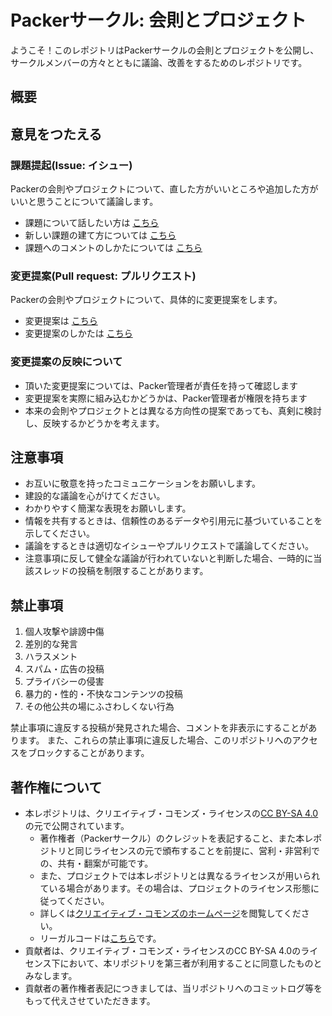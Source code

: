 # Packerサークル: 会則とプロジェクト

ようこそ！このレポジトリはPackerサークルの会則とプロジェクトを公開し、サークルメンバーの方々とともに議論、改善をするためのレポジトリです。


## 概要


## 意見をつたえる

### 課題提起(Issue: イシュー)

Packerの会則やプロジェクトについて、直した方がいいところや追加した方がいいと思うことについて議論します。

<!-- TODO: リンクの追加 -->
- 課題について話したい方は [こちら]()
- 新しい課題の建て方については [こちら]()
- 課題へのコメントのしかたについては [こちら]()

### 変更提案(Pull request: プルリクエスト)

Packerの会則やプロジェクトについて、具体的に変更提案をします。

<!-- TODO: リンクの追加 -->
- 変更提案は [こちら]()
- 変更提案のしかたは [こちら]()

### 変更提案の反映について

- 頂いた変更提案については、Packer管理者が責任を持って確認します
- 変更提案を実際に組み込むかどうかは、Packer管理者が権限を持ちます
- 本来の会則やプロジェクトとは異なる方向性の提案であっても、真剣に検討し、反映するかどうかを考えます。


## 注意事項

- お互いに敬意を持ったコミュニケーションをお願いします。
- 建設的な議論を心がけてください。
- わかりやすく簡潔な表現をお願いします。
- 情報を共有するときは、信頼性のあるデータや引用元に基づいていることを示してください。
- 議論をするときは適切なイシューやプルリクエストで議論してください。
- 注意事項に反して健全な議論が行われていないと判断した場合、一時的に当該スレッドの投稿を制限することがあります。


## 禁止事項

1. 個人攻撃や誹謗中傷
2. 差別的な発言
3. ハラスメント
4. スパム・広告の投稿
5. プライバシーの侵害
6. 暴力的・性的・不快なコンテンツの投稿
7. その他公共の場にふさわしくない行為

禁止事項に違反する投稿が発見された場合、コメントを非表示にすることがあります。
また、これらの禁止事項に違反した場合、このリポジトリへのアクセスをブロックすることがあります。

## 著作権について

- 本レポジトリは、クリエイティブ・コモンズ・ライセンスの[CC BY-SA 4.0](https://creativecommons.org/licenses/by-sa/4.0/deed.ja)の元で公開されています。
  - 著作権者（Packerサークル）のクレジットを表記すること、また本レポジトリと同じライセンスの元で頒布することを前提に、営利・非営利での、共有・翻案が可能です。
  - また、プロジェクトでは本レポジトリとは異なるライセンスが用いられている場合があります。その場合は、プロジェクトのライセンス形態に従ってください。
  - 詳しくは[クリエイティブ・コモンズのホームページ](https://creativecommons.jp/licenses/)を閲覧してください。
  - リーガルコードは[こちら](https://github.com/PACKER-TechClub/manifests/blob/main/LICENSE)です。
- 貢献者は、クリエイティブ・コモンズ・ライセンスのCC BY-SA 4.0のライセンス下において、本リポジトリを第三者が利用することに同意したものとみなします。
- 貢献者の著作権者表記につきましては、当リポジトリへのコミットログ等をもって代えさせていただきます。
